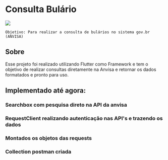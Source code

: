 # Consulta Bulário

<img src="https://i.postimg.cc/PqnSV76M/consulta-anvisa.png"/>
    

    Objetivo: Para realizar a consulta de bulários no sistema gov.br (ANVISA)

  
## Sobre

Esse projeto foi realizado utilizando Flutter como Framework e tem o objetivo de realizar consultas diretamente na Anvisa e retornar os dados formatados e pronto para uso.

## Implementado até agora:

### Searchbox com pesquisa direto na API da anvisa
### RequestClient realizando autenticação nas API's e trazendo os dados
### Montados os objetos das requests
### Collection postman criada
